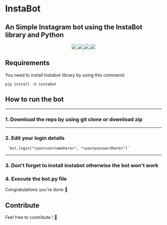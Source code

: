 # InstaBot
An Simple Instagram bot using the InstaBot library and Python
---
<p align="center">
    <a href="https://github.com/timgrossmann/InstaPy/blob/master/LICENSE">
      <img src="https://img.shields.io/badge/license-Apache%202-blue" />
    </a>
    <a href="https://github.com/timgrossmann/InstaPy/blob/master/LICENSE">
      <img src="https://img.shields.io/github/downloads/thefakewater/InstaBot/total" />
    </a>
    <a href="https://github.com/timgrossmann/InstaPy/blob/master/LICENSE">
      <img src="https://img.shields.io/github/forks/thefakewater/instabot?style=social" />
    </a>
    <a href="https://github.com/timgrossmann/InstaPy/blob/master/LICENSE">
      <img src="https://img.shields.io/github/issues/thefakewater/instabot" />
    </a>

    

## Requirements
You need to install Instabot library by using this command:
    
    pip install -U instabot

## How to run the bot

---
### 1. Download the repo by using git clone or download zip

---
### 2. Edit your login details


     `bot.login("<yourusernamehere>", "<yourpasswordhere>")`
---
### 3. Don't forget to install instabot otherwise the bot won't work

### 4. Execute the bot.py file
Congratulations you're done :clap:


## Contribute

Feel free to contribute ! :gift:
